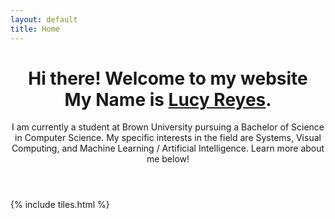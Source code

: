 ```yaml
---
layout: default
title: Home
---
```


<header>
<h1>Hi there! Welcome to my website<br />
My Name is <a href="https://www.linkedin.com/in/lucia-r/">Lucy Reyes</a>.</h1>
<p>I am currently a student at Brown University pursuing a Bachelor of Science in Computer Science. My specific interests in the field are Systems, Visual Computing, and Machine Learning / Artificial Intelligence. Learn more about me below!</p>
</header>

{% include tiles.html %}

